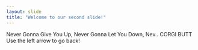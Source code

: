 ```yaml
---
layout: slide
title: "Welcome to our second slide!"
---
```

Never Gonna Give You Up, Never Gonna Let You Down, Nev.. CORGI BUTT
Use the left arrow to go back!

